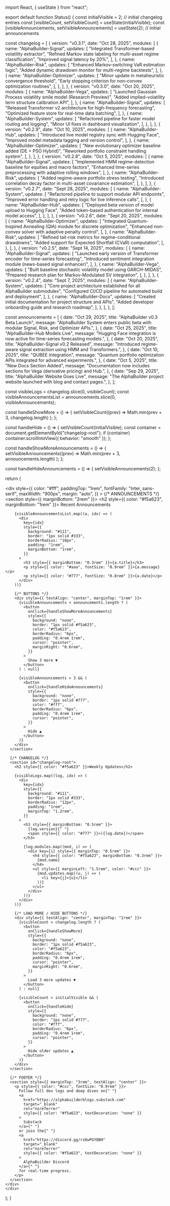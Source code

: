 import React, { useState } from "react";

export default function Status() {
  const initialVisible = 2; // initial changelog entries
  const [visibleCount, setVisibleCount] = useState(initialVisible);
  const [visibleAnnouncements, setVisibleAnnouncements] = useState(2); // initial announcements

  const changelog = [
    {
      version: "v0.3.1",
      date: "Oct 28, 2025",
      modules: [
        {
          name: "AlphaBuilder-Signal",
          updates: [
            "Integrated Transformer-based volatility extractor",
            "Refined Markov state labeling for multi-asset regime classification",
            "Improved signal latency by 20%",
          ],
        },
        {
          name: "AlphaBuilder-Risk",
          updates: [
            "Enhanced Markov-switching VaR estimation logic",
            "Added dynamic drawdown monitor for multi-regime backtests",
          ],
        },
        {
          name: "AlphaBuilder-Optimizer",
          updates: [
            "Minor update in metaheuristic convergence threshold",
            "Early stopping criterion for non-convex optimization routines",
          ],
        },
      ],
    },
    {
      version: "v0.3.0",
      date: "Oct 20, 2025",
      modules: [
        {
          name: "AlphaBuilder-Vega",
          updates: [
            "Launched Gaussian Process volatility smile model (Research Preview)",
            "Added implied-volatility term structure calibration API",
          ],
        },
        {
          name: "AlphaBuilder-Signal",
          updates: [
            "Released Transformer v2 architecture for high-frequency forecasting",
            "Optimized feature store for real-time data batching",
          ],
        },
        {
          name: "AlphaBuilder-System",
          updates: [
            "Refactored pipeline for faster model routing and logging",
            "Minor UI fixes in dashboard visualization",
          ],
        },
      ],
    },
    {
      version: "v0.2.9",
      date: "Oct 10, 2025",
      modules: [
        {
          name: "AlphaBuilder-Hub",
          updates: [
            "Introduced live model registry sync with Hugging Face",
            "Improved model metadata tagging and version control",
          ],
        },
        {
          name: "AlphaBuilder-Optimizer",
          updates: [
            "New evolutionary optimizer baseline added (DE + PSO Hybrid)",
            "Reworked portfolio constraint handling system",
          ],
        },
      ],
    },
    {
      version: "v0.2.8",
      date: "Oct 5, 2025",
      modules: [
        {
          name: "AlphaBuilder-Signal",
          updates: [
            "Implemented HMM regime-detection baseline for equities and macro factors",
            "Enhanced time-series preprocessing with adaptive rolling windows",
          ],
        },
        {
          name: "AlphaBuilder-Risk",
          updates: [
            "Added regime-aware portfolio stress testing",
            "Introduced correlation decay factor in multi-asset covariance estimation",
          ],
        },
      ],
    },
    {
      version: "v0.2.7",
      date: "Sept 28, 2025",
      modules: [
        {
          name: "AlphaBuilder-System",
          updates: [
            "Refactored pipeline to support modular API endpoints",
            "Improved error handling and retry logic for live inference calls",
          ],
        },
        {
          name: "AlphaBuilder-Hub",
          updates: [
            "Deployed beta version of model upload to Hugging Face",
            "Added token-based authentication for internal model access",
          ],
        },
      ],
    },
    {
      version: "v0.2.6",
      date: "Sept 20, 2025",
      modules: [
        {
          name: "AlphaBuilder-Optimizer",
          updates: [
            "Integrated Quantum-Inspired Annealing (QIA) module for discrete optimization",
            "Enhanced non-convex solver with adaptive penalty control",
          ],
        },
        {
          name: "AlphaBuilder-Risk",
          updates: [
            "Refined tail-risk metrics for regime-conditional drawdowns",
            "Added support for Expected Shortfall (CVaR) computation",
          ],
        },
      ],
    },
    {
      version: "v0.2.5",
      date: "Sept 14, 2025",
      modules: [
        {
          name: "AlphaBuilder-Signal",
          updates: [
            "Launched early version of Transformer encoder for time-series forecasting",
            "Introduced sentiment integration module (news-based signal enhancer)",
          ],
        },
        {
          name: "AlphaBuilder-Vega",
          updates: [
            "Built baseline stochastic volatility model using GARCH-MIDAS",
            "Prepared research plan for Markov-Modulated SV integration",
          ],
        },
      ],
    },
    {
      version: "v0.2.4",
      date: "Sept 7, 2025",
      modules: [
        {
          name: "AlphaBuilder-System",
          updates: [
            "Core project architecture established for all AlphaBuilder submodules",
            "Configured CI/CD pipeline for automated build and deployment",
          ],
        },
        {
          name: "AlphaBuilder-Docs",
          updates: [
            "Created initial documentation for project structure and APIs",
            "Added developer onboarding guide and research roadmap",
          ],
        },
      ],
    },
  ];

  const announcements = [
    {
      date: "Oct 29, 2025",
      title: "AlphaBuilder v0.3 Beta Launch",
      message:
        "AlphaBuilder System enters public beta with modular Signal, Risk, and Optimizer APIs.",
    },
    {
      date: "Oct 25, 2025",
      title: "AlphaBuilder-Hub Models Live",
      message:
        "Hugging Face integration is now active for time-series forecasting models.",
    },
    {
      date: "Oct 20, 2025",
      title: "AlphaBuilder-Signal v0.2 Released",
      message:
        "Introduced regime-aware signal extraction using HMM and Transformers.",
    },
    {
      date: "Oct 10, 2025",
      title: "QUBEE Integration",
      message:
        "Quantum portfolio optimization APIs integrated for advanced experiments.",
    },
    {
      date: "Oct 5, 2025",
      title: "New Docs Section Added",
      message:
        "Documentation now includes sections for Vega (derivative pricing) and Hub.",
    },
    {
      date: "Sep 29, 2025",
      title: "AlphaBuilder Website Goes Live",
      message:
        "The AlphaBuilder project website launched with blog and contact pages.",
    },
  ];

  const visibleLogs = changelog.slice(0, visibleCount);
  const visibleAnnouncementsList = announcements.slice(0, visibleAnnouncements);

  const handleShowMore = () => {
    setVisibleCount((prev) =>
      Math.min(prev + 3, changelog.length)
    );
  };

  const handleHide = () => {
    setVisibleCount(initialVisible);
    const container = document.getElementById("changelog-root");
    if (container) container.scrollIntoView({ behavior: "smooth" });
  };

  const handleShowMoreAnnouncements = () => {
    setVisibleAnnouncements((prev) =>
      Math.min(prev + 3, announcements.length)
    );
  };

  const handleHideAnnouncements = () => {
    setVisibleAnnouncements(2);
  };

  return (
    <div class='status-section'>
    <div
      style={{
        color: "#fff",
        paddingTop: "1rem",
        fontFamily: "Inter, sans-serif",
        maxWidth: "900px",
        margin: "auto",
      }}
    >
      {/* ANNOUNCEMENTS */}
      <section style={{ marginBottom: "2rem" }}>
        <h2 style={{ color: "#f5a623", marginBottom: "1rem" }}>
          Recent Announcements
        </h2>

        {visibleAnnouncementsList.map((a, idx) => (
          <div
            key={idx}
            style={{
              background: "#111",
              border: "1px solid #333",
              borderRadius: "10px",
              padding: "1rem",
              marginBottom: "1rem",
            }}
          >
            <h3 style={{ marginBottom: "0.3rem" }}>{a.title}</h3>
            <p style={{ color: "#aaa", fontSize: "0.9rem" }}>{a.message}</p>
            <p style={{ color: "#777", fontSize: "0.8rem" }}>{a.date}</p>
          </div>
        ))}

        {/* BUTTONS */}
        <div style={{ textAlign: "center", marginTop: "1rem" }}>
          {visibleAnnouncements < announcements.length ? (
            <button
              onClick={handleShowMoreAnnouncements}
              style={{
                background: "none",
                border: "1px solid #f5a623",
                color: "#f5a623",
                borderRadius: "6px",
                padding: "0.4rem 1rem",
                cursor: "pointer",
                marginRight: "0.6rem",
              }}
            >
              Show 3 more ▼
            </button>
          ) : null}

          {visibleAnnouncements > 3 && (
            <button
              onClick={handleHideAnnouncements}
              style={{
                background: "none",
                border: "1px solid #777",
                color: "#fff",
                borderRadius: "6px",
                padding: "0.4rem 1rem",
                cursor: "pointer",
              }}
            >
              Hide ▲
            </button>
          )}
        </div>
      </section>

      {/* CHANGELOG */}
      <section id="changelog-root">
        <h2 style={{ color: "#f5a623" }}>Weekly Updates</h2>

        {visibleLogs.map((log, idx) => (
          <div
            key={idx}
            style={{
              background: "#111",
              border: "1px solid #333",
              borderRadius: "12px",
              padding: "1rem",
              marginTop: "1.2rem",
            }}
          >
            <h3 style={{ marginBottom: "0.5rem" }}>
              {log.version}{" "}
              <span style={{ color: "#777" }}>({log.date})</span>
            </h3>

            {log.modules.map((mod, i) => (
              <div key={i} style={{ marginTop: "0.5rem" }}>
                <h4 style={{ color: "#f5a623", marginBottom: "0.3rem" }}>
                  {mod.name}
                </h4>
                <ul style={{ marginLeft: "1.5rem", color: "#ccc" }}>
                  {mod.updates.map((u, j) => (
                    <li key={j}>{u}</li>
                  ))}
                </ul>
              </div>
            ))}
          </div>
        ))}

        {/* LOAD MORE / HIDE BUTTONS */}
        <div style={{ textAlign: "center", marginTop: "1rem" }}>
          {visibleCount < changelog.length ? (
            <button
              onClick={handleShowMore}
              style={{
                background: "none",
                border: "1px solid #f5a623",
                color: "#f5a623",
                borderRadius: "6px",
                padding: "0.4rem 1rem",
                cursor: "pointer",
                marginRight: "0.6rem",
              }}
            >
              Load 3 more updates ▼
            </button>
          ) : null}

          {visibleCount > initialVisible && (
            <button
              onClick={handleHide}
              style={{
                background: "none",
                border: "1px solid #777",
                color: "#fff",
                borderRadius: "6px",
                padding: "0.4rem 1rem",
                cursor: "pointer",
              }}
            >
              Hide older updates ▲
            </button>
          )}
        </div>
      </section>

      {/* FOOTER */}
      <section style={{ marginTop: "3rem", textAlign: "center" }}>
        <p style={{ color: "#ccc", fontSize: "0.9rem" }}>
          Follow full dev logs and deep dives on{" "}
          <a
            href="https://alphabuilderblogs.substack.com"
            target="_blank"
            rel="noreferrer"
            style={{ color: "#f5a623", textDecoration: "none" }}
          >
            Substack
          </a>{" "}
          or join the{" "}
          <a
            href="https://discord.gg/rz6wPGYQBH"
            target="_blank"
            rel="noreferrer"
            style={{ color: "#f5a623", textDecoration: "none" }}
          >
            AlphaBuilder Discord
          </a>{" "}
          for real-time progress.
        </p>
      </section>
    </div>
    </div>
  );
}
